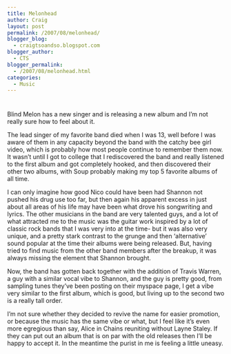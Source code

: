 ```yaml
---
title: Melonhead
author: Craig
layout: post
permalink: /2007/08/melonhead/
blogger_blog:
  - craigtsoandso.blogspot.com
blogger_author:
  - CTS
blogger_permalink:
  - /2007/08/melonhead.html
categories:
  - Music
---
```

# 

Blind Melon has a new singer and is releasing a new album and I’m not really sure how to feel about it.

The lead singer of my favorite band died when I was 13, well before I was aware of them in any capacity beyond the band with the catchy bee girl video, which is probably how most people continue to remember them now. It wasn’t until I got to college that I rediscovered the band and really listened to the first album and got completely hooked, and then discovered their other two albums, with Soup probably making my top 5 favorite albums of all time.

I can only imagine how good Nico could have been had Shannon not pushed his drug use too far, but then again his apparent excess in just about all areas of his life may have been what drove his songwriting and lyrics. The other musicians in the band are very talented guys, and a lot of what attracted me to the music was the guitar work inspired by a lot of classic rock bands that I was very into at the time- but it was also very unique, and a pretty stark contrast to the grunge and then ‘alternative’ sound popular at the time their albums were being released. But, having tried to find music from the other band members after the breakup, it was always missing the element that Shannon brought.

Now, the band has gotten back together with the addition of Travis Warren, a guy with a similar vocal vibe to Shannon, and the guy is pretty good, from sampling tunes they’ve been posting on their myspace page, I get a vibe very similar to the first album, which is good, but living up to the second two is a really tall order.

I’m not sure whether they decided to revive the name for easier promotion, or because the music has the same vibe or what, but I feel like it’s even more egregious than say, Alice in Chains reuniting without Layne Staley. If they can put out an album that is on par with the old releases then I’ll be happy to accept it. In the meantime the purist in me is feeling a little uneasy.